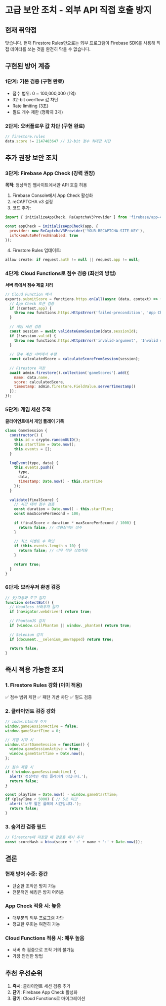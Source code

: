 # 고급 보안 조치 - 외부 API 직접 호출 방지

## 현재 취약점
맞습니다. 현재 Firestore Rules만으로는 외부 프로그램이 Firebase SDK를 사용해 직접 데이터를 쓰는 것을 완전히 막을 수 없습니다.

## 구현된 방어 계층

### 1단계: 기본 검증 (구현 완료)
- 점수 범위: 0 ~ 100,000,000 (1억)
- 32-bit overflow 값 차단
- Rate limiting (3초)
- 필드 개수 제한 (정확히 3개)

### 2단계: 오버플로우 값 차단 (구현 완료)
```javascript
// firestore.rules
data.score != 2147483647 // 32-bit 정수 최대값 차단
```

## 추가 권장 보안 조치

### 3단계: Firebase App Check (강력 권장)
**목적**: 정상적인 웹사이트에서만 API 호출 허용

1. Firebase Console에서 App Check 활성화
2. reCAPTCHA v3 설정
3. 코드 추가:
```javascript
import { initializeAppCheck, ReCaptchaV3Provider } from 'firebase/app-check';

const appCheck = initializeAppCheck(app, {
  provider: new ReCaptchaV3Provider('YOUR-RECAPTCHA-SITE-KEY'),
  isTokenAutoRefreshEnabled: true
});
```

4. Firestore Rules 업데이트:
```javascript
allow create: if request.auth != null || request.app != null;
```

### 4단계: Cloud Functions로 점수 검증 (최선의 방법)
**서버 측에서 점수 제출 처리**

```javascript
// Cloud Function 예시
exports.submitScore = functions.https.onCall(async (data, context) => {
  // App Check 토큰 검증
  if (!context.app) {
    throw new functions.https.HttpsError('failed-precondition', 'App Check failed');
  }
  
  // 게임 세션 검증
  const session = await validateGameSession(data.sessionId);
  if (!session.valid) {
    throw new functions.https.HttpsError('invalid-argument', 'Invalid session');
  }
  
  // 점수 계산 서버에서 수행
  const calculatedScore = calculateScoreFromSession(session);
  
  // Firestore 저장
  await admin.firestore().collection('gameScores').add({
    name: data.name,
    score: calculatedScore,
    timestamp: admin.firestore.FieldValue.serverTimestamp()
  });
});
```

### 5단계: 게임 세션 추적
**클라이언트에서 게임 플레이 기록**

```javascript
class GameSession {
  constructor() {
    this.id = crypto.randomUUID();
    this.startTime = Date.now();
    this.events = [];
  }
  
  logEvent(type, data) {
    this.events.push({
      type,
      data,
      timestamp: Date.now() - this.startTime
    });
  }
  
  validate(finalScore) {
    // 시간 대비 점수 검증
    const duration = Date.now() - this.startTime;
    const maxScorePerSecond = 100;
    
    if (finalScore > duration * maxScorePerSecond / 1000) {
      return false; // 비현실적인 점수
    }
    
    // 최소 이벤트 수 확인
    if (this.events.length < 10) {
      return false; // 너무 적은 상호작용
    }
    
    return true;
  }
}
```

### 6단계: 브라우저 환경 검증
```javascript
// 봇/자동화 도구 감지
function detectBot() {
  // Headless 브라우저 감지
  if (navigator.webdriver) return true;
  
  // PhantomJS 감지
  if (window.callPhantom || window._phantom) return true;
  
  // Selenium 감지
  if (document.__selenium_unwrapped) return true;
  
  return false;
}
```

## 즉시 적용 가능한 조치

### 1. Firestore Rules 강화 (이미 적용)
✅ 점수 범위 제한
✅ 패턴 기반 차단
✅ 필드 검증

### 2. 클라이언트 검증 강화
```javascript
// index.html에 추가
window.gameSessionActive = false;
window.gameStartTime = 0;

// 게임 시작 시
window.startGameSession = function() {
  window.gameSessionActive = true;
  window.gameStartTime = Date.now();
};

// 점수 제출 시
if (!window.gameSessionActive) {
  alert('정상적인 게임 플레이가 아닙니다.');
  return false;
}

const playTime = Date.now() - window.gameStartTime;
if (playTime < 5000) { // 5초 미만
  alert('너무 짧은 플레이 시간입니다.');
  return false;
}
```

### 3. 숨겨진 검증 필드
```javascript
// Firestore에 저장할 때 검증용 해시 추가
const scoreHash = btoa(score + ':' + name + ':' + Date.now());
```

## 결론

### 현재 방어 수준: 중간
- 단순한 조작은 방지 가능
- 전문적인 해킹은 방지 어려움

### App Check 적용 시: 높음
- 대부분의 외부 프로그램 차단
- 정교한 우회는 여전히 가능

### Cloud Functions 적용 시: 매우 높음
- 서버 측 검증으로 조작 거의 불가능
- 가장 안전한 방법

## 추천 우선순위
1. **즉시**: 클라이언트 세션 검증 추가
2. **단기**: Firebase App Check 활성화
3. **장기**: Cloud Functions로 마이그레이션